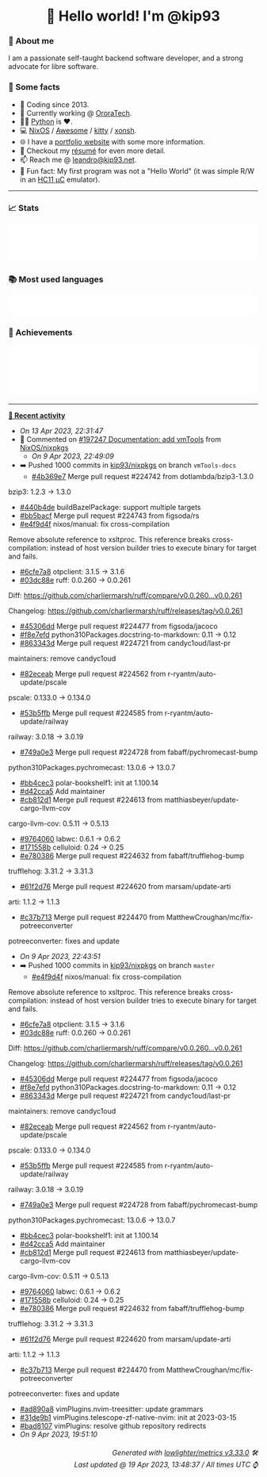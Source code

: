 <!-- README template, populated using this action:
     https://github.com/kip93/kip93/blob/main/.github/workflows/readme.yml. -->

<h1 align="center">👋 Hello world! I'm @kip93</h1> <!-- LOGIN => username -->

### 👤 About me

I am a passionate self-taught backend software developer, and a strong advocate for libre software.


### 💬 Some facts

* 📅 Coding since 2013.
* 💼 Currently working @ [OroraTech](https://ororatech.com/).
* 👨‍💻 [Python](https://github.com/search?q=user%3Akip93&l=python) is ❤️. <!-- LOGIN => username -->
* 💻 [NixOS](https://github.com/NixOS/) /
     [Awesome](https://github.com/awesomeWM/) /
     [kitty](https://github.com/kovidgoyal/kitty/) /
     [xonsh](https://github.com/xonsh/).
* 🌐 I have a [portfolio website](https://kip93.net/) with some more information.
* 📝 Checkout my [résumé](https://kip93.net/resume/) for even more detail.
* 📫 Reach me @ [leandro@kip93.net](mailto:leandro@kip93.net).
* 🎲 Fun fact: My first program was not a "Hello World" (it was simple R/W in an [HC11 µC](https://en.wikipedia.org/wiki/68HC11) emulator).


-----------------------------------------------------------------------------------------------------------------------


### 📈 Stats

![](./stats.svg)


### 📚 Most used languages <!-- by percentage, in decreasing order -->

![](./languages.svg)


### 🏅 Achievements

![](./achievements.svg)


-----------------------------------------------------------------------------------------------------------------------


**[📰 Recent activity](https://github.com/kip93)**
  * *On 13 Apr 2023, 22:31:47*
* 💬 Commented on [#197247 Documentation: add vmTools](https://github.com/NixOS/nixpkgs/issues/197247) from [NixOS/nixpkgs](https://github.com/NixOS/nixpkgs)
  * *On 9 Apr 2023, 22:49:09*
* ➡️ Pushed 1000 commits in [kip93/nixpkgs](https://github.com/kip93/nixpkgs) on branch `vmTools-docs`
  * [#4b369e7](https://github.com/kip93/nixpkgs/commit/4b369e7) Merge pull request #224742 from dotlambda/bzip3-1.3.0

bzip3: 1.2.3 -&gt; 1.3.0
  * [#440b4de](https://github.com/kip93/nixpkgs/commit/440b4de) buildBazelPackage: support multiple targets
  * [#bb5bacf](https://github.com/kip93/nixpkgs/commit/bb5bacf) Merge pull request #224743 from figsoda/rs
  * [#e4f9d4f](https://github.com/kip93/nixpkgs/commit/e4f9d4f) nixos/manual: fix cross-compilation

Remove absolute reference to xsltproc. This reference breaks cross-compilation: instead of host version builder tries to execute binary for target and fails.
  * [#6cfe7a8](https://github.com/kip93/nixpkgs/commit/6cfe7a8) otpclient: 3.1.5 -&gt; 3.1.6
  * [#03dc88e](https://github.com/kip93/nixpkgs/commit/03dc88e) ruff: 0.0.260 -&gt; 0.0.261

Diff: https://github.com/charliermarsh/ruff/compare/v0.0.260...v0.0.261

Changelog: https://github.com/charliermarsh/ruff/releases/tag/v0.0.261
  * [#45306dd](https://github.com/kip93/nixpkgs/commit/45306dd) Merge pull request #224477 from figsoda/jacoco
  * [#f8e7efd](https://github.com/kip93/nixpkgs/commit/f8e7efd) python310Packages.docstring-to-markdown: 0.11 -&gt; 0.12
  * [#863343d](https://github.com/kip93/nixpkgs/commit/863343d) Merge pull request #224721 from candyc1oud/last-pr

maintainers: remove candyc1oud
  * [#82eceab](https://github.com/kip93/nixpkgs/commit/82eceab) Merge pull request #224562 from r-ryantm/auto-update/pscale

pscale: 0.133.0 -&gt; 0.134.0
  * [#53b5ffb](https://github.com/kip93/nixpkgs/commit/53b5ffb) Merge pull request #224585 from r-ryantm/auto-update/railway

railway: 3.0.18 -&gt; 3.0.19
  * [#749a0e3](https://github.com/kip93/nixpkgs/commit/749a0e3) Merge pull request #224728 from fabaff/pychromecast-bump

python310Packages.pychromecast: 13.0.6 -&gt; 13.0.7
  * [#bb4cec3](https://github.com/kip93/nixpkgs/commit/bb4cec3) polar-bookshelf1: init at 1.100.14
  * [#d42cca5](https://github.com/kip93/nixpkgs/commit/d42cca5) Add maintainer
  * [#cb812d1](https://github.com/kip93/nixpkgs/commit/cb812d1) Merge pull request #224613 from matthiasbeyer/update-cargo-llvm-cov

cargo-llvm-cov: 0.5.11 -&gt; 0.5.13
  * [#9764060](https://github.com/kip93/nixpkgs/commit/9764060) labwc: 0.6.1 -&gt; 0.6.2
  * [#171558b](https://github.com/kip93/nixpkgs/commit/171558b) celluloid: 0.24 -&gt; 0.25
  * [#e780386](https://github.com/kip93/nixpkgs/commit/e780386) Merge pull request #224632 from fabaff/trufflehog-bump

trufflehog: 3.31.2 -&gt; 3.31.3
  * [#61f2d76](https://github.com/kip93/nixpkgs/commit/61f2d76) Merge pull request #224620 from marsam/update-arti

arti: 1.1.2 -&gt; 1.1.3
  * [#c37b713](https://github.com/kip93/nixpkgs/commit/c37b713) Merge pull request #224470 from MatthewCroughan/mc/fix-potreeconverter

potreeconverter: fixes and update
  * *On 9 Apr 2023, 22:43:51*
* ➡️ Pushed 1000 commits in [kip93/nixpkgs](https://github.com/kip93/nixpkgs) on branch `master`
  * [#e4f9d4f](https://github.com/kip93/nixpkgs/commit/e4f9d4f) nixos/manual: fix cross-compilation

Remove absolute reference to xsltproc. This reference breaks cross-compilation: instead of host version builder tries to execute binary for target and fails.
  * [#6cfe7a8](https://github.com/kip93/nixpkgs/commit/6cfe7a8) otpclient: 3.1.5 -&gt; 3.1.6
  * [#03dc88e](https://github.com/kip93/nixpkgs/commit/03dc88e) ruff: 0.0.260 -&gt; 0.0.261

Diff: https://github.com/charliermarsh/ruff/compare/v0.0.260...v0.0.261

Changelog: https://github.com/charliermarsh/ruff/releases/tag/v0.0.261
  * [#45306dd](https://github.com/kip93/nixpkgs/commit/45306dd) Merge pull request #224477 from figsoda/jacoco
  * [#f8e7efd](https://github.com/kip93/nixpkgs/commit/f8e7efd) python310Packages.docstring-to-markdown: 0.11 -&gt; 0.12
  * [#863343d](https://github.com/kip93/nixpkgs/commit/863343d) Merge pull request #224721 from candyc1oud/last-pr

maintainers: remove candyc1oud
  * [#82eceab](https://github.com/kip93/nixpkgs/commit/82eceab) Merge pull request #224562 from r-ryantm/auto-update/pscale

pscale: 0.133.0 -&gt; 0.134.0
  * [#53b5ffb](https://github.com/kip93/nixpkgs/commit/53b5ffb) Merge pull request #224585 from r-ryantm/auto-update/railway

railway: 3.0.18 -&gt; 3.0.19
  * [#749a0e3](https://github.com/kip93/nixpkgs/commit/749a0e3) Merge pull request #224728 from fabaff/pychromecast-bump

python310Packages.pychromecast: 13.0.6 -&gt; 13.0.7
  * [#bb4cec3](https://github.com/kip93/nixpkgs/commit/bb4cec3) polar-bookshelf1: init at 1.100.14
  * [#d42cca5](https://github.com/kip93/nixpkgs/commit/d42cca5) Add maintainer
  * [#cb812d1](https://github.com/kip93/nixpkgs/commit/cb812d1) Merge pull request #224613 from matthiasbeyer/update-cargo-llvm-cov

cargo-llvm-cov: 0.5.11 -&gt; 0.5.13
  * [#9764060](https://github.com/kip93/nixpkgs/commit/9764060) labwc: 0.6.1 -&gt; 0.6.2
  * [#171558b](https://github.com/kip93/nixpkgs/commit/171558b) celluloid: 0.24 -&gt; 0.25
  * [#e780386](https://github.com/kip93/nixpkgs/commit/e780386) Merge pull request #224632 from fabaff/trufflehog-bump

trufflehog: 3.31.2 -&gt; 3.31.3
  * [#61f2d76](https://github.com/kip93/nixpkgs/commit/61f2d76) Merge pull request #224620 from marsam/update-arti

arti: 1.1.2 -&gt; 1.1.3
  * [#c37b713](https://github.com/kip93/nixpkgs/commit/c37b713) Merge pull request #224470 from MatthewCroughan/mc/fix-potreeconverter

potreeconverter: fixes and update
  * [#ad890a8](https://github.com/kip93/nixpkgs/commit/ad890a8) vimPlugins.nvim-treesitter: update grammars
  * [#31de9b1](https://github.com/kip93/nixpkgs/commit/31de9b1) vimPlugins.telescope-zf-native-nvim: init at 2023-03-15
  * [#bad8107](https://github.com/kip93/nixpkgs/commit/bad8107) vimPlugins: resolve github repository redirects
  * *On 9 Apr 2023, 19:51:10*
 <!-- Last activity -->


<h6 align="right"><em>
    Generated with <a href="https://github.com/lowlighter/metrics/tree/latest/">lowlighter/metrics v3.33.0</a> 🛠️<br> <!-- VERSION => MAJOR.minor.patch -->
    Last updated @ 19 Apr 2023, 13:48:37 / All times UTC ⌚ <!-- meta.generated => DD/MM/YYYY, hh:mm -->
</em></h6>
